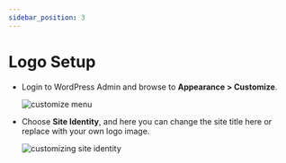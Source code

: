 ```yaml
---
sidebar_position: 3
---
```


# Logo Setup

- Login to WordPress Admin and browse to **Appearance > Customize**.

  ![customize menu](/images/1.png)

- Choose **Site Identity**, and here you can change the site title here or replace with your own logo image.

  ![customizing site identity](/images/2.png)
